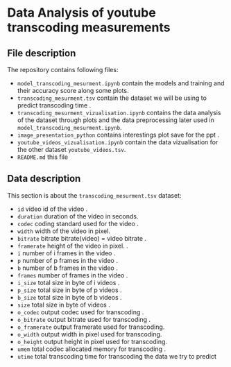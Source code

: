 
# Data Analysis of youtube transcoding measurements


## File description

The repository contains following files:

- `model_transcoding_mesurment.ipynb` contain the models and training and their accuracy score along some plots. 
- `transcoding_mesurment.tsv` contain the dataset we will be using to predict transcoding time .
- `transcoding_mesurment_vizualisation.ipynb` contains the data analysis of the dataset through plots and the data preprocessing later used in `model_transcoding_mesurment.ipynb`.
- `image_presentation_python` contains interestings plot save for the ppt .
- `youtube_videos_vizualisation.ipynb` contain the data vizualisation for the other dataset `youtube_videos.tsv`. 
- `README.md` this file 

## Data description

This section is about the `transcoding_mesurment.tsv` dataset:

- `id` video id of the video . 
- `duration` duration of the video in seconds.
- `codec` coding standard used for the video .
- `width` width of the video in pixel.
- `bitrate` bitrate bitrate(video) = video bitrate . 
- `framerate` height of the video in pixel. . 
- `i`  number of i frames in the video  . 
- `p`  number of p frames in the video . 
- `b`  number of b frames in the video . 
- `frames`  number of frames in the video . 
- `i_size` total size in byte of i videos . 
- `p_size` total size in byte of p videos . 
- `b_size` total size in byte of b videos . 
- `size` total size in byte of videos . 
- `o_codec` output codec used for transcoding  . 
- `o_bitrate` output bitrate used for transcoding . 
- `o_framerate` output framerate used for transcoding. 
- `o_width` output width in pixel used for transcoding. 
- `o_height` output height in pixel used for transcoding. 
- `umem` total codec allocated memory for transcoding . 
- `utime` total transcoding time for transcoding the data we try to predict





